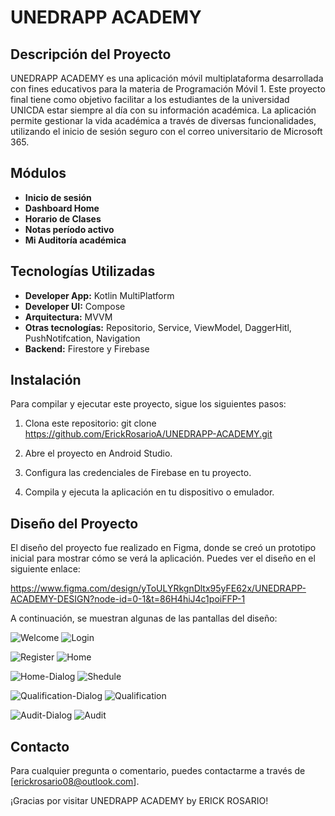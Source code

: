 # UNEDRAPP ACADEMY

## Descripción del Proyecto

UNEDRAPP ACADEMY es una aplicación móvil multiplataforma desarrollada con fines educativos para la materia de Programación Móvil 1. Este proyecto final tiene como objetivo facilitar a los estudiantes de la universidad UNICDA estar siempre al día con su información académica. La aplicación permite gestionar la vida académica a través de diversas funcionalidades, utilizando el inicio de sesión seguro con el correo universitario de Microsoft 365.

## Módulos

- **Inicio de sesión**
- **Dashboard Home**
- **Horario de Clases**
- **Notas período activo**
- **Mi Auditoría académica**

## Tecnologías Utilizadas

- **Developer App:** Kotlin MultiPlatform
- **Developer UI:** Compose
- **Arquitectura:** MVVM
- **Otras tecnologías:** Repositorio, Service, ViewModel, DaggerHitl, PushNotifcation, Navigation
- **Backend:** Firestore y Firebase

## Instalación

Para compilar y ejecutar este proyecto, sigue los siguientes pasos:

1. Clona este repositorio:
   git clone https://github.com/ErickRosarioA/UNEDRAPP-ACADEMY.git

2. Abre el proyecto en Android Studio.
3. Configura las credenciales de Firebase en tu proyecto.
4. Compila y ejecuta la aplicación en tu dispositivo o emulador.

## Diseño del Proyecto
El diseño del proyecto fue realizado en Figma, donde se creó un prototipo inicial para mostrar cómo se verá la aplicación. Puedes ver el diseño en el siguiente enlace:

   https://www.figma.com/design/yToULYRkgnDltx95yFE62x/UNEDRAPP-ACADEMY-DESIGN?node-id=0-1&t=86H4hiJ4c1poiFFP-1

A continuación, se muestran algunas de las pantallas del diseño:


![Welcome](https://github.com/user-attachments/assets/0869f269-978b-4a7c-a6e6-f6f73c0d6c1a)
![Login](https://github.com/user-attachments/assets/7143be84-7e55-4b7b-8bbe-71fca19ab71c)

![Register](https://github.com/user-attachments/assets/0602dfee-1301-49ef-9766-3c7d4348a2f7)
![Home](https://github.com/user-attachments/assets/448e7604-060d-48b9-9640-af0cb0f67a26)

![Home-Dialog](https://github.com/user-attachments/assets/bcea5c6d-4b84-47c5-9157-568e8d43cfb8)
![Shedule](https://github.com/user-attachments/assets/f79f5073-9e41-4a4c-b45a-0546815e686a)

![Qualification-Dialog](https://github.com/user-attachments/assets/eba96c68-9088-4f33-b00d-ea236daef5e2)
![Qualification](https://github.com/user-attachments/assets/fba94375-dfc2-4ac9-9727-52cbb9ca3442)

![Audit-Dialog](https://github.com/user-attachments/assets/dc11451d-a677-4483-9f9e-5f665d2f4f0b)
![Audit](https://github.com/user-attachments/assets/c4f146f8-43d6-41d9-8875-3c5d2259f28a)

## Contacto

Para cualquier pregunta o comentario, puedes contactarme a través de [erickrosario08@outlook.com].

¡Gracias por visitar UNEDRAPP ACADEMY by ERICK ROSARIO!
